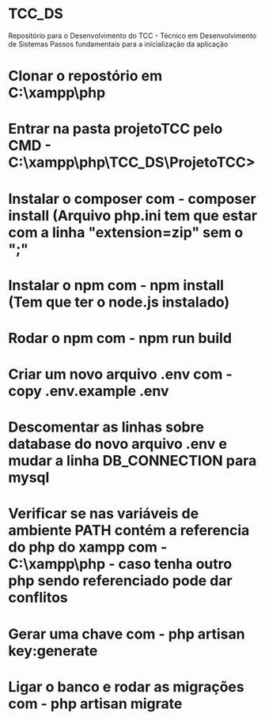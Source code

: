 # TCC_DS  
Repositório para o Desenvolvimento do TCC - Técnico em Desenvolvimento de Sistemas
  Passos fundamentais para a inicialização da aplicação
  # Clonar o repostório em C:\xampp\php
  # Entrar na pasta projetoTCC pelo CMD - C:\xampp\php\TCC_DS\ProjetoTCC>
  # Instalar o composer com - composer install (Arquivo php.ini tem que estar com a linha "extension=zip" sem o ";"
  # Instalar o npm com - npm install (Tem que ter o node.js instalado)
  # Rodar o npm com - npm run build
  # Criar um novo arquivo .env com - copy .env.example .env
  # Descomentar as linhas sobre database do novo arquivo .env e mudar a linha DB_CONNECTION para mysql
  # Verificar se nas variáveis de ambiente PATH contém a referencia do php do xampp com - C:\xampp\php - caso tenha outro php sendo referenciado pode dar conflitos
  # Gerar uma chave com - php artisan key:generate
  # Ligar o banco e rodar as migrações com - php artisan migrate
